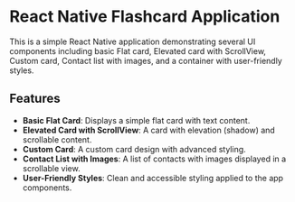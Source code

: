 # React Native Flashcard Application

This is a simple React Native application demonstrating several UI components including basic Flat card, Elevated card with ScrollView, Custom card, Contact list with images, and a container with user-friendly styles.

## Features
- **Basic Flat Card**: Displays a simple flat card with text content.
- **Elevated Card with ScrollView**: A card with elevation (shadow) and scrollable content.
- **Custom Card**: A custom card design with advanced styling.
- **Contact List with Images**: A list of contacts with images displayed in a scrollable view.
- **User-Friendly Styles**: Clean and accessible styling applied to the app components.
